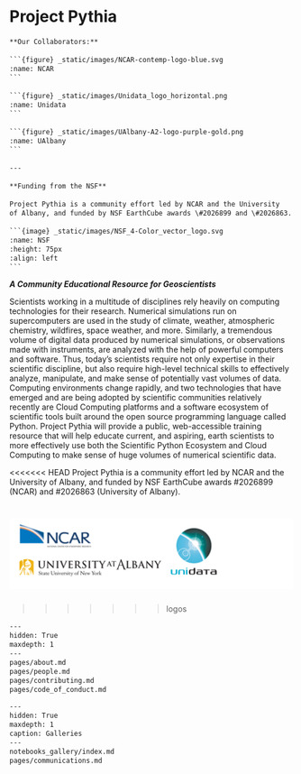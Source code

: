 # Project Pythia
````{margin}
**Our Collaborators:**

```{figure} _static/images/NCAR-contemp-logo-blue.svg
:name: NCAR
```

```{figure} _static/images/Unidata_logo_horizontal.png
:name: Unidata
```

```{figure} _static/images/UAlbany-A2-logo-purple-gold.png
:name: UAlbany
```

---

**Funding from the NSF**

Project Pythia is a community effort led by NCAR and the University
of Albany, and funded by NSF EarthCube awards \#2026899 and \#2026863.

```{image} _static/images/NSF_4-Color_vector_logo.svg
:name: NSF
:height: 75px
:align: left
```
````
**_A Community Educational Resource for Geoscientists_**

Scientists working in a multitude of disciplines rely heavily on
computing technologies for their research. Numerical simulations
run on supercomputers are used in the study of climate, weather,
atmospheric chemistry, wildfires, space weather, and more. Similarly,
a tremendous volume of digital data produced by numerical simulations,
or observations made with instruments, are analyzed with the help
of powerful computers and software. Thus, today’s scientists require
not only expertise in their scientific discipline, but also require
high-level technical skills to effectively analyze, manipulate, and
make sense of potentially vast volumes of data. Computing environments
change rapidly, and two technologies that have emerged and are being
adopted by scientific communities relatively recently are Cloud
Computing platforms and a software ecosystem of scientific tools
built around the open source programming language called Python.
Project Pythia will provide a public, web-accessible training
resource that will help educate current, and aspiring, earth
scientists to more effectively use both the Scientific Python
Ecosystem and Cloud Computing to make sense of huge volumes of
numerical scientific data.

<<<<<<< HEAD
Project Pythia is a community effort led by NCAR and the University
of Albany, and funded by NSF EarthCube awards \#2026899 (NCAR) and
\#2026863 (University of Albany).

![Partners](_static/images/PartnersLogo.png)
=======
<!-- ![Partners](_static/images/PartnersLogo.png) -->
>>>>>>> logos

```{toctree}
---
hidden: True
maxdepth: 1
---
pages/about.md
pages/people.md
pages/contributing.md
pages/code_of_conduct.md
```

```{toctree}
---
hidden: True
maxdepth: 1
caption: Galleries
---
notebooks_gallery/index.md
pages/communications.md

```
